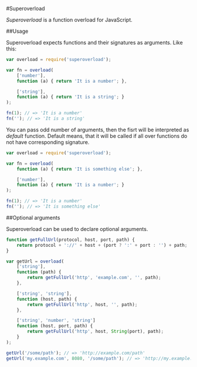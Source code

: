 #Superoverload

_Superoverload_ is a function overload for JavaScript.

##Usage

Superoverload expects functions and their signatures as arguments. Like this:

```javascript
var overload = require('superoverload');

var fn = overload(
    ['number'],
    function (a) { return 'It is a number'; },

    ['string'],
    function (a) { return 'It is a string'; }
);

fn(1); // => 'It is a number'
fn(''); // => 'It is a string'
```

You can pass odd number of arguments, then the fisrt will be interpreted as _default_ function. Default means, that it will be called if all over functions do not have corresponding signature.

```javascript
var overload = require('superoverload');

var fn = overload(
    function (a) { return 'It is something else'; },

    ['number'],
    function (a) { return 'It is a number'; }
);

fn(1); // => 'It is a number'
fn(''); // => 'It is something else'
```

##Optional arguments

Superoverload can be used to declare optional arguments.

```javascript
function getFullUrl(protocol, host, port, path) {
    return protocol + '://' + host + (port ? ':' + port : '') + path;
}

var getUrl = overload(
    ['string'],
    function (path) {
        return getFullUrl('http', 'example.com', '', path);
    },

    ['string', 'string'],
    function (host, path) {
        return getFullUrl('http', host, '', path);
    },

    ['string', 'number', 'string']
    function (host, port, path) {
        return getFullUrl('http', host, String(port), path);
    }
);

getUrl('/some/path'); // => 'http://example.com/path'
getUrl('my.example.com', 8080, '/some/path'); // => 'http://my.example.com:8080/somepath'

```
